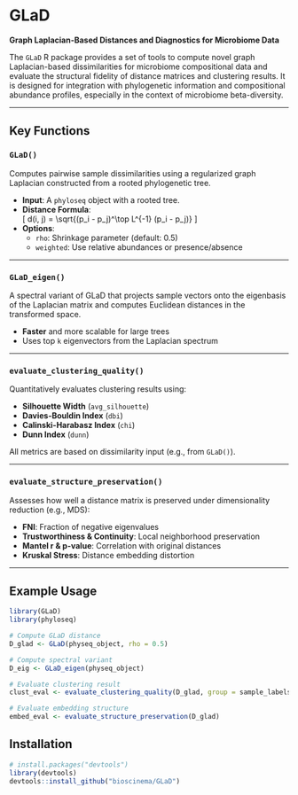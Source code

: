 # GLaD

**Graph Laplacian-Based Distances and Diagnostics for Microbiome Data**

The `GLaD` R package provides a set of tools to compute novel graph Laplacian-based dissimilarities for microbiome compositional data and evaluate the structural fidelity of distance matrices and clustering results. It is designed for integration with phylogenetic information and compositional abundance profiles, especially in the context of microbiome beta-diversity.

---

## Key Functions

### `GLaD()`

Computes pairwise sample dissimilarities using a regularized graph Laplacian constructed from a rooted phylogenetic tree.

- **Input**: A `phyloseq` object with a rooted tree.
- **Distance Formula**:  
  \[
  d(i, j) = \sqrt{(p_i - p_j)^\top L^{-1} (p_i - p_j)}
  \]
- **Options**:
  - `rho`: Shrinkage parameter (default: 0.5)
  - `weighted`: Use relative abundances or presence/absence

---

### `GLaD_eigen()`

A spectral variant of GLaD that projects sample vectors onto the eigenbasis of the Laplacian matrix and computes Euclidean distances in the transformed space.

- **Faster** and more scalable for large trees
- Uses top `k` eigenvectors from the Laplacian spectrum

---

### `evaluate_clustering_quality()`

Quantitatively evaluates clustering results using:

- **Silhouette Width** (`avg_silhouette`)
- **Davies-Bouldin Index** (`dbi`)
- **Calinski-Harabasz Index** (`chi`)
- **Dunn Index** (`dunn`)

All metrics are based on dissimilarity input (e.g., from `GLaD()`).

---

### `evaluate_structure_preservation()`

Assesses how well a distance matrix is preserved under dimensionality reduction (e.g., MDS):

- **FNI**: Fraction of negative eigenvalues
- **Trustworthiness & Continuity**: Local neighborhood preservation
- **Mantel r & p-value**: Correlation with original distances
- **Kruskal Stress**: Distance embedding distortion

---

## Example Usage

```r
library(GLaD)
library(phyloseq)

# Compute GLaD distance
D_glad <- GLaD(physeq_object, rho = 0.5)

# Compute spectral variant
D_eig <- GLaD_eigen(physeq_object)

# Evaluate clustering result
clust_eval <- evaluate_clustering_quality(D_glad, group = sample_labels)

# Evaluate embedding structure
embed_eval <- evaluate_structure_preservation(D_glad)
```

## Installation

```r
# install.packages("devtools")
library(devtools)
devtools::install_github("bioscinema/GLaD")
```



